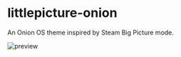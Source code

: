 # littlepicture-onion
An Onion OS theme inspired by Steam Big Picture mode. 


![preview](https://github.com/user-attachments/assets/c3126073-5af4-4843-af1e-549aacc03235)
